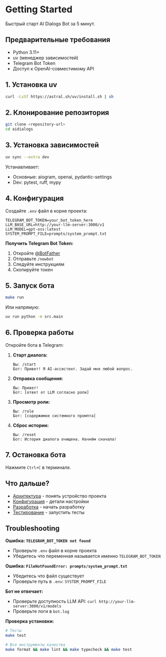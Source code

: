 # Getting Started

Быстрый старт AI Dialogs Bot за 5 минут.

## Предварительные требования

- Python 3.11+
- uv (менеджер зависимостей)
- Telegram Bot Token
- Доступ к OpenAI-совместимому API

## 1. Установка uv

```bash
curl -LsSf https://astral.sh/uv/install.sh | sh
```

## 2. Клонирование репозитория

```bash
git clone <repository-url>
cd aidialogs
```

## 3. Установка зависимостей

```bash
uv sync --extra dev
```

Устанавливает:
- Основные: aiogram, openai, pydantic-settings
- Dev: pytest, ruff, mypy

## 4. Конфигурация

Создайте `.env` файл в корне проекта:

```env
TELEGRAM_BOT_TOKEN=your_bot_token_here
LLM_BASE_URL=http://your-llm-server:3000/v1
LLM_MODEL=gpt-oss:latest
SYSTEM_PROMPT_FILE=prompts/system_prompt.txt
```

**Получить Telegram Bot Token:**
1. Откройте [@BotFather](https://t.me/botfather)
2. Отправьте `/newbot`
3. Следуйте инструкциям
4. Скопируйте токен

## 5. Запуск бота

```bash
make run
```

Или напрямую:

```bash
uv run python -m src.main
```

## 6. Проверка работы

Откройте бота в Telegram:

1. **Старт диалога:**
   ```
   Вы: /start
   Бот: Привет! Я AI-ассистент. Задай мне любой вопрос.
   ```

2. **Отправка сообщения:**
   ```
   Вы: Привет!
   Бот: [ответ от LLM согласно роли]
   ```

3. **Просмотр роли:**
   ```
   Вы: /role
   Бот: [содержимое системного промпта]
   ```

4. **Сброс истории:**
   ```
   Вы: /reset
   Бот: История диалога очищена. Начнём сначала!
   ```

## 7. Остановка бота

Нажмите `Ctrl+C` в терминале.

## Что дальше?

- [Архитектура](architecture.md) - понять устройство проекта
- [Конфигурация](configuration.md) - детали настройки
- [Разработка](development.md) - начать разработку
- [Тестирование](testing.md) - запустить тесты

## Troubleshooting

**Ошибка: `TELEGRAM_BOT_TOKEN not found`**
- Проверьте `.env` файл в корне проекта
- Убедитесь что переменная называется именно `TELEGRAM_BOT_TOKEN`

**Ошибка: `FileNotFoundError: prompts/system_prompt.txt`**
- Убедитесь что файл существует
- Проверьте путь в `.env`: `SYSTEM_PROMPT_FILE`

**Бот не отвечает:**
- Проверьте доступность LLM API: `curl http://your-llm-server:3000/v1/models`
- Проверьте логи в `bot.log`

**Проверка установки:**
```bash
# Тесты
make test

# Все инструменты качества
make format && make lint && make typecheck && make test
```

